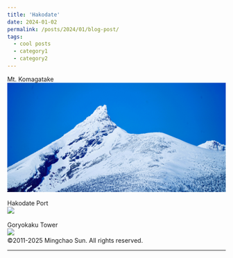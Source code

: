 ```yaml
---
title: 'Hakodate'
date: 2024-01-02
permalink: /posts/2024/01/blog-post/
tags:
  - cool posts
  - category1
  - category2
---
```


Mt. Komagatake<br/><img src='/images/2024010201.JPG'><br/>

Hakodate Port<br/><img src='/images/2024010202.JPG'><br/>

Goryokaku Tower<br/><img src='/images/2024010203.JPG'><br/>
©2011-2025 Mingchao Sun. All rights reserved.

------

